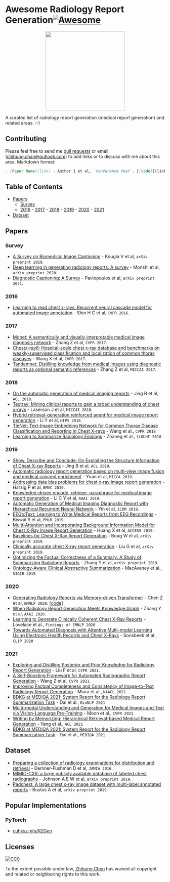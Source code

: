 # Awesome Radiology Report Generation[![Awesome](https://awesome.re/badge.svg)](https://awesome.re)

<p align="center">
  <img width="250" src="https://camo.githubusercontent.com/1131548cf666e1150ebd2a52f44776d539f06324/68747470733a2f2f63646e2e7261776769742e636f6d2f73696e647265736f726875732f617765736f6d652f6d61737465722f6d656469612f6c6f676f2e737667" "Awesome!">
</p>

A curated list of radiology report generation (medical report generation) and related areas. :-)

## Contributing
Please feel free to send me [pull requests](https://github.com/zhjohnchan/awesome-medical-report-generation/pulls) or email (chihung.chan@outlook.com) to add links or to discuss with me about this area.
Markdown format:
```markdown
- [Paper Name](link) - Author 1 et al, `Conference Year`. [[code]](link)
```

## Table of Contents
- [Papers](#papers)
  - [Survey](#survey)
  - [2016](#2016) - [2017](#2017) - [2018](#2018) - [2019](#2019) - [2020](#2020) - [2021](#2021)
- [Dataset](#dataset)

## Papers
### Survey
* [A Survey on Biomedical Image Captioning](https://arxiv.org/pdf/1905.13302) - Kougia V et al, `arXiv preprint 2019`.
* [Deep learning in generating radiology reports: A survey](https://www.sciencedirect.com/science/article/pii/S0933365719302635?casa_token=r5ldLjKGr9gAAAAA:f4qB7XVPFx9BAug8xI09K_Na82cg4torsrelJ89J3uBZJBl251CTGcRghkoY_kIAbz9ne8pJU3AJ) - Monshi et al, `arXiv preprint 2020`.
* [Diagnostic Captioning: A Survey](https://arxiv.org/pdf/2101.07299) - Pavlopoulos et al, `arXiv preprint 2021`.

### 2016
* [Learning to read chest x-rays: Recurrent neural cascade model for automated image annotation](http://openaccess.thecvf.com/content_cvpr_2016/papers/Shin_Learning_to_Read_CVPR_2016_paper.pdf) - Shin H C et al, `CVPR 2016`.

### 2017
* [Mdnet: A semantically and visually interpretable medical image diagnosis network](http://openaccess.thecvf.com/content_cvpr_2017/papers/Zhang_MDNet_A_Semantically_CVPR_2017_paper.pdf) - Zhang Z et al, `CVPR 2017`.
* [Chestx-ray8: Hospital-scale chest x-ray database and benchmarks on weakly-supervised classification and localization of common thorax diseases](http://openaccess.thecvf.com/content_cvpr_2017/papers/Wang_ChestX-ray8_Hospital-Scale_Chest_CVPR_2017_paper.pdf) - Wang X et al, `CVPR 2017`.
* [Tandemnet: Distilling knowledge from medical images using diagnostic reports as optional semantic references](http://openaccess.thecvf.com/content_cvpr_2017/papers/Zhang_MDNet_A_Semantically_CVPR_2017_paper.pdf) - Zhang Z et al, `MICCAI 2017`.

### 2018
* [On the automatic generation of medical imaging reports](https://arxiv.org/pdf/1711.08195) - Jing B et al, `ACL 2018`.
* [Textray: Mining clinical reports to gain a broad understanding of chest x-rays](https://arxiv.org/pdf/1806.02121) - Laserson J et al, `MICCAI 2018`.
* [Hybrid retrieval-generation reinforced agent for medical image report generation](http://papers.nips.cc/paper/7426-hybrid-retrieval-generation-reinforced-agent-for-medical-image-report-generation.pdf) - Li Y et al, `NIPS 2018`.
* [TieNet: Text-Image Embedding Network for Common Thorax Disease Classification and Reporting in Chest X-rays](https://arxiv.org/pdf/1801.04334.pdf) - Wang et al., `CVPR 2018`
* [Learning to Summarize Radiology Findings](https://aclanthology.org/W18-5623.pdf) - Zhaneg et al., `(LOUHI 2018`


### 2019
* [Show, Describe and Conclude: On Exploiting the Structure Information of Chest X-ray Reports](https://www.aclweb.org/anthology/P19-1657.pdf) - Jing B et al, `ACL 2019`.
* [Automatic radiology report generation based on multi-view image fusion and medical concept enrichment](https://arxiv.org/pdf/1907.09085) - Yuan et al, `MICCA 2019`.
* [Addressing data bias problems for chest x-ray image report generation](https://arxiv.org/pdf/1908.02123) - Harzig P et al, `BMVC 2019`.
* [Knowledge-driven encode, retrieve, paraphrase for medical image report generation](https://www.aaai.org/ojs/index.php/AAAI/article/download/4637/4515) - Li C Y et al, `AAAI 2019`.
* [Automatic Generation of Medical Imaging Diagnostic Report with Hierarchical Recurrent Neural Network](https://ieeexplore.ieee.org/iel7/8961330/8970627/08970668.pdf?casa_token=zMmkGsvlcI8AAAAA:SbNyODTWZI1l5kNG_E6SkOs2r5HMhKrGnu8B1CoxPB7kuvtZmvxS7KIoaZMPA2pysI6VcvmBJ426cQ) - Yin et al, `ICDM 2019`.
* [EEGtoText: Learning to Write Medical Reports from EEG Recordings](http://proceedings.mlr.press/v106/biswal19a/biswal19a.pdf) - Biswal S et al, `PMLR 2019`.
* [Multi-Attention and Incorporating Background Information Model for Chest X-Ray Image Report Generation](https://ieeexplore.ieee.org/iel7/6287639/8600701/08867873.pdf) - Huang X et al, `ACCESS 2019`.
* [Baselines for Chest X-Ray Report Generation](https://ml4health.github.io/2019/pdf/175_ml4h_preprint.pdf) - Boag W et al, `arXiv preprint 2019`.
* [Clinically accurate chest X-ray report generation](https://arxiv.org/pdf/1904.02633) - Liu G et al, `arXiv preprint 2019`.
* [Optimizing the Factual Correctness of a Summary: A Study of Summarizing Radiology Reports](https://arxiv.org/pdf/1911.02541) - Zhang Y et al, `arXiv preprint 2019`.
* [Ontology-Aware Clinical Abstractive Summarization](https://dl.acm.org/doi/pdf/10.1145/3331184.3331319?casa_token=MORMbUIu-0gAAAAA:oYw_5VEzxqmWswOmCwZqYUSCP5uk7CAacfEed7986Te76sgF7Y8ueQ8pgQuB5qW586ayMzuFi5k) - MacAvaney et al., `SIGIR 2019`

### 2020
* [Generating Radiology Reports via Memory-driven Transformer](https://www.aclweb.org/anthology/2020.emnlp-main.112.pdf) - Chen Z et al, `EMNLP 2020`. [[code]](https://github.com/cuhksz-nlp/R2Gen)
* [When Radiology Report Generation Meets Knowledge Graph](https://ojs.aaai.org/index.php/AAAI/article/view/6989/6843) - Zhang Y et al, `AAAI 2020`.
* [Learning to Generate Clinically Coherent Chest X-Ray Reports](https://aclanthology.org/2020.findings-emnlp.110.pdf) - Lovelace et al., `Findings of EMNLP 2020`
* [Towards Automated Diagnosis with Attentive Multi-modal Learning Using Electronic Health Records and Chest X-Rays](https://link.springer.com/chapter/10.1007/978-3-030-60946-7_11) - Sonsbeek et al., `CLIP 2020`

### 2021
* [Exploring and Distilling Posterior and Prior Knowledge for Radiology Report Generation](https://openaccess.thecvf.com/content/CVPR2021/papers/Liu_Exploring_and_Distilling_Posterior_and_Prior_Knowledge_for_Radiology_Report_CVPR_2021_paper.pdf) - Liu F et al, `CVPR 2021`.
* [A Self-Boosting Framework for Automated Radiographic Report Generation](https://openaccess.thecvf.com/content/CVPR2021/papers/Wang_A_Self-Boosting_Framework_for_Automated_Radiographic_Report_Generation_CVPR_2021_paper.pdf) - Wang Z et al, `CVPR 2021`.
* [Improving Factual Completeness and Consistency of Image-to-Text Radiology Report Generation](https://arxiv.org/pdf/2010.10042.pdf) - Miura et al., `NAACL 2021`
* [BDKG at MEDIQA 2021: System Report for the Radiology Report Summarization Task](https://aclanthology.org/2021.bionlp-1.11.pdf) - Dai et al., `BioNLP 2021`
* [Multi-modal Understanding and Generation for Medical Images and Text via Vision-Language Pre-Training](https://arxiv.org/pdf/2105.11333.pdf) - Moon et al., `CVPR 2021`
* [Writing by Memorizing: Hierarchical Retrieval-based Medical Report Generation](https://aclanthology.org/2021.acl-long.387.pdf) - Yang et al., `ACL 2021`
* [BDKG at MEDIQA 2021: System Report for the Radiology Report Summarization Task](https://aclanthology.org/2021.bionlp-1.11.pdf) - Dai et al., `MEDIQA 2021`



## Dataset
* [Preparing a collection of radiology examinations for distribution and retrieval](https://academic.oup.com/jamia/article/23/2/304/2572395) - Demner-Fushman D et al, `JAMIA 2016`.
* [MIMIC-CXR: a large publicly available database of labeled chest radiographs](https://deepai.org/publication/mimic-cxr-a-large-publicly-available-database-of-labeled-chest-radiographs) - Johnson A E W et al, `arXiv preprint 2019`.
* [Padchest: A large chest x-ray image dataset with multi-label annotated reports](https://arxiv.org/pdf/1901.07441) - Bustos A et al, `arXiv preprint 2019`.

## Popular Implementations
### PyTorch
* [cuhksz-nlp/R2Gen](https://github.com/cuhksz-nlp/R2Gen)

## Licenses

[![CC0](http://i.creativecommons.org/p/zero/1.0/88x31.png)](http://creativecommons.org/publicdomain/zero/1.0/)

To the extent possible under law, [Zhihong Chen](https://github.com/zhjohnchan) has waived all copyright and related or neighboring rights to this work.
